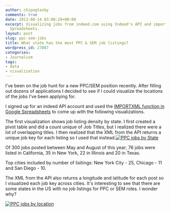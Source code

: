 ```yaml
---
author: chipoglesby
comments: true
date: 2013-08-14 03:08:29+00:00
excerpt: Visualizing jobs from indeed.com using Indeed's API and importXML with Google
  Spreadsheets.
layout: post
slug: ppc-sem-jobs
title: What state has the most PPC & SEM job listings?
wordpress_id: 27887
categories:
- Journalism
tags:
- data
- visualization
---
```


I've been on the job hunt for a new PPC/SEM position recently. After filling out dozens of applications I decided to see if I could visualize the locations of the jobs I've been applying for.

I signed up for an indeed API account and used the [IMPORTXML function in Google Spreadsheets](https://support.google.com/drive/table/25273?page=table.cs&ctx=tooltip&rd=1) to come up with the following visualizations.

The first visualization shows job listing density by state. I first created a pivot table and did a count unique of Job Titles, but I realized there were a lot of overlapping titles. I then realized that the XML from the API returns a unique job key for each listing so I used that instead.[![PPC jobs by State](https://storage.googleapis.com/www.chipoglesby.com/jobsstate.png)](https://storage.googleapis.com/www.chipoglesby.com/jobsstate.png)

Of 300 jobs posted between May and August of this year; 76 jobs were listed in California, 35 in New York, 22 in Illinois and 20 in Texas.

Top cities included by number of lisitings: New York City - 25, Chicago - 11 and San Diego - 10.

The XML from the API also returns a longitude and latitude for each post so I visualized each job key across cities. It's interesting to see that there are some states in the US with no job listings for PPC or SEM roles. I wonder why?

[![PPC jobs by location](https://storage.googleapis.com/www.chipoglesby.com/jobslocation1.png)](https://storage.googleapis.com/www.chipoglesby.com/jobslocation1.png)

